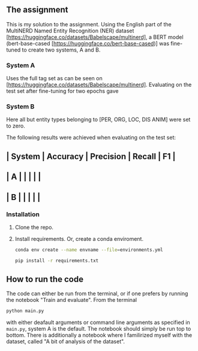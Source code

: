 ## The assignment


This is my solution to the assignment. Using the English part of the MultiNERD Named Entity Recognition (NER) dataset [https://huggingface.co/datasets/Babelscape/multinerd], a BERT model (bert-base-cased [https://huggingface.co/bert-base-cased)] was fine-tuned to create two systems, A and B.

### System A
Uses the full tag set as can be seen on  [https://huggingface.co/datasets/Babelscape/multinerd]. Evaluating on the test set after fine-tuning for two epochs gave


### System B
Here all but entity types belonging to [PER, ORG, LOC, DIS ANIM] were set to zero.

The following results were achieved when evaluating on the test set:

| System | Accuracy | Precision | Recall | F1 |
-----------------------------------------------
| A | | | | |
-----------------------------------------------
| B | | | | |
-----------------------------------------------

### Installation

1. Clone the repo.

2. Install requirements. Or, create a conda enviroment.
   ``` sh
   conda env create --name envname --file=environments.yml
   ```
   ```sh
   pip install -r requirements.txt
   ```



## How to run the code

The code can either be run from the terminal, or if one prefers by running the notebook "Train and evaluate". From the terminal

 ```sh
 python main.py
 ```
with either deafault arguments or command line arguments as specified in ``main.py``, system A is the default. The notebook should simply be run top to bottom. There is additionally a notebook where I familirized myself with the dataset, called "A bit of analysis of the dataset".




